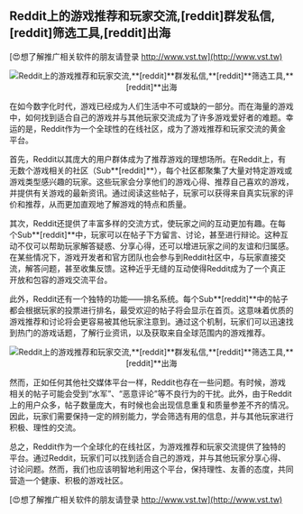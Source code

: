 ## **Reddit上的游戏推荐和玩家交流,**[reddit]**群发私信,**[reddit]**筛选工具,**[reddit]**出海**

[😍想了解推广相关软件的朋友请登录 http://www.vst.tw](http://www.vst.tw)

 <center><img src="https://vst.tw/MP4/tuiguang/png/6.png" alt="Reddit上的游戏推荐和玩家交流,**[reddit]**群发私信,**[reddit]**筛选工具,**[reddit]**出海"></center>

在如今数字化时代，游戏已经成为人们生活中不可或缺的一部分。而在海量的游戏中，如何找到适合自己的游戏并与其他玩家交流成为了许多游戏爱好者的难题。幸运的是，Reddit作为一个全球性的在线社区，成为了游戏推荐和玩家交流的黄金平台。

首先，Reddit以其庞大的用户群体成为了推荐游戏的理想场所。在Reddit上，有无数个游戏相关的社区（Sub**[reddit]**），每个社区都聚集了大量对特定游戏或游戏类型感兴趣的玩家。这些玩家会分享他们的游戏心得、推荐自己喜欢的游戏，并提供有关游戏的最新资讯。通过阅读这些帖子，玩家可以获得来自真实玩家的评价和推荐，从而更加直观地了解游戏的特点和质量。

其次，Reddit还提供了丰富多样的交流方式，使玩家之间的互动更加有趣。在每个Sub**[reddit]**中，玩家可以在帖子下方留言、讨论，甚至进行辩论。这种互动不仅可以帮助玩家解答疑惑、分享心得，还可以增进玩家之间的友谊和归属感。在某些情况下，游戏开发者和官方团队也会参与到Reddit社区中，与玩家直接交流，解答问题，甚至收集反馈。这种近乎无缝的互动使得Reddit成为了一个真正开放和包容的游戏交流平台。

此外，Reddit还有一个独特的功能——排名系统。每个Sub**[reddit]**中的帖子都会根据玩家的投票进行排名，最受欢迎的帖子将会显示在首页。这意味着优质的游戏推荐和讨论将会更容易被其他玩家注意到。通过这个机制，玩家们可以迅速找到热门的游戏话题，了解行业资讯，以及获取来自全球范围内的游戏推荐。

 <center><img src="https://vst.tw/MP4/tuiguang/png/0.png" alt="Reddit上的游戏推荐和玩家交流,**[reddit]**群发私信,**[reddit]**筛选工具,**[reddit]**出海"></center>

然而，正如任何其他社交媒体平台一样，Reddit也存在一些问题。有时候，游戏相关的帖子可能会受到“水军”、“恶意评论”等不良行为的干扰。此外，由于Reddit上的用户众多，帖子数量庞大，有时候也会出现信息重复和质量参差不齐的情况。因此，玩家们需要保持一定的辨别能力，学会筛选有用的信息，并与其他玩家进行积极、理性的交流。

总之，Reddit作为一个全球化的在线社区，为游戏推荐和玩家交流提供了独特的平台。通过Reddit，玩家们可以找到适合自己的游戏，并与其他玩家分享心得、讨论问题。然而，我们也应该明智地利用这个平台，保持理性、友善的态度，共同营造一个健康、积极的游戏社区。

[😍想了解推广相关软件的朋友请登录 http://www.vst.tw](http://www.vst.tw)



